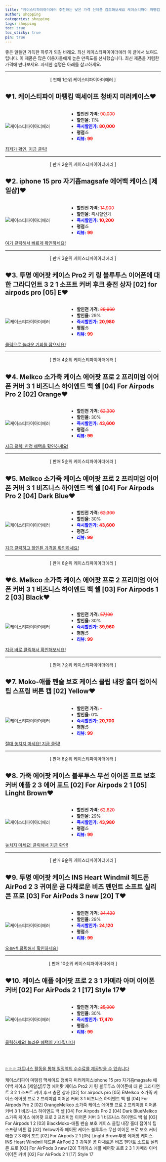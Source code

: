 ```yaml
---
title: "케이스티파이아더에러 추천하는 낮은 가격 신제품 검토해보세요 케이스티파이 마뗑킴 맥세이프 청바지 미러케이스"
author: shopping
categories: shopping
tags: shopping
toc: true
toc_sticky: true
pin: true
---
```

좋은 일들만 가득한 하루가 되길 바래요. 최신 케이스티파이아더에러 이 글에서 보여드립니다. 이 제품은 많은 이용자들에게 높은 만족도를 선사했습니다. 최신 제품을 저렴한 가격에 만나보세요. 자세한 설명은 아래를 참고하세요.

---
<p class="toplist" style="margin: 0 auto; display: block; width: fit-content;">[ 판매 1순위 케이스티파이아더에러 ]</p>

<h2><strong>❤️1. 케이스티파이 마뗑킴 맥세이프 청바지 미러케이스❤️</strong></h2>

<div style="display: flex; align-items: center;">
    <div style="flex: 0.4;">
        <img src="https://thumbnail6.coupangcdn.com/thumbnails/remote/230x230ex/image/vendor_inventory/c7d0/5be6f5a3467fabd5781e2631dde2adb555e790bd51540ddc4d2f74e4558c.png" alt="케이스티파이아더에러" style="max-width: 100%;">
    </div>
    <div style="flex: 0.6; margin-left: 10px;">
        <ul>
            <li><strong>할인전 가격:</strong> <del style="color: red;">90,000</del></li>
            <li><strong>할인율:</strong> 11%</li>
            <li><span style='color:blue'><strong>즉시할인가:</strong></span> <span style='color:red'><strong>80,000</strong></span></li>
            <li><strong>평점:</strong>5</li>
            <li><span style='color:blue'><strong>리뷰:</strong></span> <span style='color:red'><strong>99</strong></span></li>
        </ul>
    </div>
</div>
<div class="center">
    <a href="https://William4Davisa.github.io?lptag=AF9450613&subid=githubio&pageKey=8172072325&traceid=V0-153&itemId=23343652586&vendorItemId=90375071920" class="myButton">
        최저가 확인, 지금 클릭!
    </a>
</div>


---
<p class="toplist" style="margin: 0 auto; display: block; width: fit-content;">[ 판매 2순위 케이스티파이아더에러 ]</p>

<h2><strong>❤️2. iphone 15 pro 자기흡magsafe 에어백 케이스 [제일샵]❤️</strong></h2>

<div style="display: flex; align-items: center;">
    <div style="flex: 0.4;">
        <img src="https://thumbnail8.coupangcdn.com/thumbnails/remote/230x230ex/image/vendor_inventory/35f3/68f74234ffc27fee7fb8328e3cd06204bd179bfb5948d8a130d75b383129.jpg" alt="케이스티파이아더에러" style="max-width: 100%;">
    </div>
    <div style="flex: 0.6; margin-left: 10px;">
        <ul>
            <li><strong>할인전 가격:</strong> <del style="color: red;">14,900</del></li>
            <li><strong>할인율:</strong> 즉시할인가</li>
            <li><span style='color:blue'><strong>즉시할인가:</strong></span> <span style='color:red'><strong>10,200</strong></span></li>
            <li><strong>평점:</strong>5</li>
            <li><span style='color:blue'><strong>리뷰:</strong></span> <span style='color:red'><strong>99</strong></span></li>
        </ul>
    </div>
</div>
<div class="center">
    <a href="https://William4Davisa.github.io?lptag=AF9450613&subid=githubio&pageKey=8195399700&traceid=V0-153&itemId=23468654517&vendorItemId=90495214356" class="myButton">
        여기 클릭해서 빠르게 확인하세요!
    </a>
</div>


---
<p class="toplist" style="margin: 0 auto; display: block; width: fit-content;">[ 판매 3순위 케이스티파이아더에러 ]</p>

<h2><strong>❤️3. 투명 에어팟 케이스 Pro2 키 링 블루투스 이어폰에 대 한 그라디언트 3 2 1 소프트 커버 후크 충전 상자 [02] for airpods pro [05] E❤️</strong></h2>

<div style="display: flex; align-items: center;">
    <div style="flex: 0.4;">
        <img src="https://thumbnail8.coupangcdn.com/thumbnails/remote/230x230ex/image/vendor_inventory/494a/95c89d4852cf6d331e33d5cdb26c7b84ffd50b3ce9768954815da4b66afe.jpg" alt="케이스티파이아더에러" style="max-width: 100%;">
    </div>
    <div style="flex: 0.6; margin-left: 10px;">
        <ul>
            <li><strong>할인전 가격:</strong> <del style="color: red;">29,960</del></li>
            <li><strong>할인율:</strong> 29%</li>
            <li><span style='color:blue'><strong>즉시할인가:</strong></span> <span style='color:red'><strong>20,980</strong></span></li>
            <li><strong>평점:</strong>5</li>
            <li><span style='color:blue'><strong>리뷰:</strong></span> <span style='color:red'><strong>99</strong></span></li>
        </ul>
    </div>
</div>
<div class="center">
    <a href="https://William4Davisa.github.io?lptag=AF9450613&subid=githubio&pageKey=7237762588&traceid=V0-153&itemId=18381781865&vendorItemId=85524997235" class="myButton">
        클릭으로 놀라운 기회를 잡으세요!
    </a>
</div>


---
<p class="toplist" style="margin: 0 auto; display: block; width: fit-content;">[ 판매 4순위 케이스티파이아더에러 ]</p>

<h2><strong>❤️4. Melkco 소가죽 케이스 에어팟 프로 2 프리미엄 이어폰 커버 3 1 비즈니스 하이엔드 백 쉘 [04] For Airpods Pro 2 [02] Orange❤️</strong></h2>

<div style="display: flex; align-items: center;">
    <div style="flex: 0.4;">
        <img src="https://thumbnail6.coupangcdn.com/thumbnails/remote/230x230ex/image/vendor_inventory/eb14/760c461035880751898aba68e4670ad5f61026f8623f71b591b98dc7887b.jpg" alt="케이스티파이아더에러" style="max-width: 100%;">
    </div>
    <div style="flex: 0.6; margin-left: 10px;">
        <ul>
            <li><strong>할인전 가격:</strong> <del style="color: red;">62,300</del></li>
            <li><strong>할인율:</strong> 30%</li>
            <li><span style='color:blue'><strong>즉시할인가:</strong></span> <span style='color:red'><strong>43,600</strong></span></li>
            <li><strong>평점:</strong>5</li>
            <li><span style='color:blue'><strong>리뷰:</strong></span> <span style='color:red'><strong>99</strong></span></li>
        </ul>
    </div>
</div>
<div class="center">
    <a href="https://William4Davisa.github.io?lptag=AF9450613&subid=githubio&pageKey=7237813068&traceid=V0-153&itemId=18382094116&vendorItemId=88212932095" class="myButton">
        지금 클릭! 한정 혜택을 확인하세요!
    </a>
</div>


---
<p class="toplist" style="margin: 0 auto; display: block; width: fit-content;">[ 판매 5순위 케이스티파이아더에러 ]</p>

<h2><strong>❤️5. Melkco 소가죽 케이스 에어팟 프로 2 프리미엄 이어폰 커버 3 1 비즈니스 하이엔드 백 쉘 [04] For Airpods Pro 2 [04] Dark Blue❤️</strong></h2>

<div style="display: flex; align-items: center;">
    <div style="flex: 0.4;">
        <img src="https://thumbnail9.coupangcdn.com/thumbnails/remote/230x230ex/image/vendor_inventory/20da/f7f6f9f3f83f37800e2188bb5bfd20f2334dd4293910cb82f36bc05cc4ef.jpg" alt="케이스티파이아더에러" style="max-width: 100%;">
    </div>
    <div style="flex: 0.6; margin-left: 10px;">
        <ul>
            <li><strong>할인전 가격:</strong> <del style="color: red;">62,300</del></li>
            <li><strong>할인율:</strong> 30%</li>
            <li><span style='color:blue'><strong>즉시할인가:</strong></span> <span style='color:red'><strong>43,600</strong></span></li>
            <li><strong>평점:</strong>5</li>
            <li><span style='color:blue'><strong>리뷰:</strong></span> <span style='color:red'><strong>99</strong></span></li>
        </ul>
    </div>
</div>
<div class="center">
    <a href="https://William4Davisa.github.io?lptag=AF9450613&subid=githubio&pageKey=7237813068&traceid=V0-153&itemId=18382094122&vendorItemId=88212932035" class="myButton">
        지금 클릭하고 할인된 가격을 확인하세요!
    </a>
</div>


---
<p class="toplist" style="margin: 0 auto; display: block; width: fit-content;">[ 판매 6순위 케이스티파이아더에러 ]</p>

<h2><strong>❤️6. Melkco 소가죽 케이스 에어팟 프로 2 프리미엄 이어폰 커버 3 1 비즈니스 하이엔드 백 쉘 [03] For Airpods 1  2 [03] Black❤️</strong></h2>

<div style="display: flex; align-items: center;">
    <div style="flex: 0.4;">
        <img src="https://thumbnail6.coupangcdn.com/thumbnails/remote/230x230ex/image/vendor_inventory/2011/ca31a5f2f0c38f2d2d1f6010ddb523fc486ce8f53be52e56179b7e1888f4.jpg" alt="케이스티파이아더에러" style="max-width: 100%;">
    </div>
    <div style="flex: 0.6; margin-left: 10px;">
        <ul>
            <li><strong>할인전 가격:</strong> <del style="color: red;">57,100</del></li>
            <li><strong>할인율:</strong> 30%</li>
            <li><span style='color:blue'><strong>즉시할인가:</strong></span> <span style='color:red'><strong>39,960</strong></span></li>
            <li><strong>평점:</strong>5</li>
            <li><span style='color:blue'><strong>리뷰:</strong></span> <span style='color:red'><strong>99</strong></span></li>
        </ul>
    </div>
</div>
<div class="center">
    <a href="https://William4Davisa.github.io?lptag=AF9450613&subid=githubio&pageKey=7237813068&traceid=V0-153&itemId=18382094135&vendorItemId=88214563291" class="myButton">
        지금 바로 클릭해서 확인해보세요!
    </a>
</div>


---
<p class="toplist" style="margin: 0 auto; display: block; width: fit-content;">[ 판매 7순위 케이스티파이아더에러 ]</p>

<h2><strong>❤️7. Moko-애플 펜슬 보호 케이스 클립 내장 홀더 접이식 팁 스프링 버튼 캡 [02] Yellow❤️</strong></h2>

<div style="display: flex; align-items: center;">
    <div style="flex: 0.4;">
        <img src="https://thumbnail10.coupangcdn.com/thumbnails/remote/230x230ex/image/vendor_inventory/446d/815ddbd98105c1844d3dad38521790f847dea1695ab150af7f2a885ca666.jpg" alt="케이스티파이아더에러" style="max-width: 100%;">
    </div>
    <div style="flex: 0.6; margin-left: 10px;">
        <ul>
            <li><strong>할인전 가격:</strong> <del style="color: red;">-</del></li>
            <li><strong>할인율:</strong> 0%</li>
            <li><span style='color:blue'><strong>즉시할인가:</strong></span> <span style='color:red'><strong>20,700</strong></span></li>
            <li><strong>평점:</strong>5</li>
            <li><span style='color:blue'><strong>리뷰:</strong></span> <span style='color:red'><strong>99</strong></span></li>
        </ul>
    </div>
</div>
<div class="center">
    <a href="https://William4Davisa.github.io?lptag=AF9450613&subid=githubio&pageKey=7203400602&traceid=V0-153&itemId=18213089810&vendorItemId=87289485040" class="myButton">
        절대 놓치지 마세요! 지금 클릭!
    </a>
</div>


---
<p class="toplist" style="margin: 0 auto; display: block; width: fit-content;">[ 판매 8순위 케이스티파이아더에러 ]</p>

<h2><strong>❤️8. 가죽 에어팟 케이스 블루투스 무선 이어폰 프로 보호 커버 애플 2 3 에어 포드 [02] For Airpods 2 1 [05] Linght Brown❤️</strong></h2>

<div style="display: flex; align-items: center;">
    <div style="flex: 0.4;">
        <img src="https://thumbnail7.coupangcdn.com/thumbnails/remote/230x230ex/image/vendor_inventory/450f/94b590ec149409a85098358e18af113af7b675745f407d0ab2df4889d25a.jpg" alt="케이스티파이아더에러" style="max-width: 100%;">
    </div>
    <div style="flex: 0.6; margin-left: 10px;">
        <ul>
            <li><strong>할인전 가격:</strong> <del style="color: red;">62,820</del></li>
            <li><strong>할인율:</strong> 29%</li>
            <li><span style='color:blue'><strong>즉시할인가:</strong></span> <span style='color:red'><strong>43,980</strong></span></li>
            <li><strong>평점:</strong>5</li>
            <li><span style='color:blue'><strong>리뷰:</strong></span> <span style='color:red'><strong>99</strong></span></li>
        </ul>
    </div>
</div>
<div class="center">
    <a href="https://William4Davisa.github.io?lptag=AF9450613&subid=githubio&pageKey=7203399504&traceid=V0-153&itemId=18213083622&vendorItemId=85524984668" class="myButton">
        놓치지 마세요! 클릭해서 지금 확인!
    </a>
</div>


---
<p class="toplist" style="margin: 0 auto; display: block; width: fit-content;">[ 판매 9순위 케이스티파이아더에러 ]</p>

<h2><strong>❤️9. 투명 에어팟 케이스 INS Heart Windmil 헤드폰 AirPod 2 3 귀여운 곰 다채로운 비즈 펜던트 소프트 실리콘 프로 [03] For AirPods 3 new [20] T❤️</strong></h2>

<div style="display: flex; align-items: center;">
    <div style="flex: 0.4;">
        <img src="https://thumbnail7.coupangcdn.com/thumbnails/remote/230x230ex/image/vendor_inventory/75f9/fd922bc707274a21a8dcb57506066a061098a2fd199683eb610bf0a493f0.jpg" alt="케이스티파이아더에러" style="max-width: 100%;">
    </div>
    <div style="flex: 0.6; margin-left: 10px;">
        <ul>
            <li><strong>할인전 가격:</strong> <del style="color: red;">34,430</del></li>
            <li><strong>할인율:</strong> 29%</li>
            <li><span style='color:blue'><strong>즉시할인가:</strong></span> <span style='color:red'><strong>24,120</strong></span></li>
            <li><strong>평점:</strong>5</li>
            <li><span style='color:blue'><strong>리뷰:</strong></span> <span style='color:red'><strong>99</strong></span></li>
        </ul>
    </div>
</div>
<div class="center">
    <a href="https://William4Davisa.github.io?lptag=AF9450613&subid=githubio&pageKey=7237763750&traceid=V0-153&itemId=18381789137&vendorItemId=85525001935" class="myButton">
        오늘만! 클릭해서 확인하세요!
    </a>
</div>


---
<p class="toplist" style="margin: 0 auto; display: block; width: fit-content;">[ 판매 10순위 케이스티파이아더에러 ]</p>

<h2><strong>❤️10. 케이스 애플 에어팟 프로 2 3 1 카메라 아머 이어폰 커버 [02] For AirPods 2 1 [17] Style 17❤️</strong></h2>

<div style="display: flex; align-items: center;">
    <div style="flex: 0.4;">
        <img src="https://thumbnail9.coupangcdn.com/thumbnails/remote/230x230ex/image/vendor_inventory/02e8/ad7c62f268406256990998f37f3af9084dc45b507cd503a9cf063d09b69a.jpg" alt="케이스티파이아더에러" style="max-width: 100%;">
    </div>
    <div style="flex: 0.6; margin-left: 10px;">
        <ul>
            <li><strong>할인전 가격:</strong> <del style="color: red;">25,000</del></li>
            <li><strong>할인율:</strong> 30%</li>
            <li><span style='color:blue'><strong>즉시할인가:</strong></span> <span style='color:red'><strong>17,470</strong></span></li>
            <li><strong>평점:</strong>5</li>
            <li><span style='color:blue'><strong>리뷰:</strong></span> <span style='color:red'><strong>99</strong></span></li>
        </ul>
    </div>
</div>
<div class="center">
    <a href="https://William4Davisa.github.io?lptag=AF9450613&subid=githubio&pageKey=7240056382&traceid=V0-153&itemId=18393564270&vendorItemId=88225676585" class="myButton">
        클릭하세요! 놀라운 혜택이 기다립니다!
    </a>
</div>

<br><br><br>[💦 💦 💦 파트너스 활동을 통해 일정액의 수수료를 제공받을 수 있습니다](https://link.coupang.com/a/bcpT2c)<br><br>케이스티파이 마뗑킴 맥세이프 청바지 미러케이스iphone 15 pro 자기흡magsafe 에어백 케이스 [제일샵]투명 에어팟 케이스 Pro2 키 링 블루투스 이어폰에 대 한 그라디언트 3 2 1 소프트 커버 후크 충전 상자 [02] for airpods pro [05] EMelkco 소가죽 케이스 에어팟 프로 2 프리미엄 이어폰 커버 3 1 비즈니스 하이엔드 백 쉘 [04] For Airpods Pro 2 [02] OrangeMelkco 소가죽 케이스 에어팟 프로 2 프리미엄 이어폰 커버 3 1 비즈니스 하이엔드 백 쉘 [04] For Airpods Pro 2 [04] Dark BlueMelkco 소가죽 케이스 에어팟 프로 2 프리미엄 이어폰 커버 3 1 비즈니스 하이엔드 백 쉘 [03] For Airpods 1  2 [03] BlackMoko-애플 펜슬 보호 케이스 클립 내장 홀더 접이식 팁 스프링 버튼 캡 [02] Yellow가죽 에어팟 케이스 블루투스 무선 이어폰 프로 보호 커버 애플 2 3 에어 포드 [02] For Airpods 2 1 [05] Linght Brown투명 에어팟 케이스 INS Heart Windmil 헤드폰 AirPod 2 3 귀여운 곰 다채로운 비즈 펜던트 소프트 실리콘 프로 [03] For AirPods 3 new [20] T케이스 애플 에어팟 프로 2 3 1 카메라 아머 이어폰 커버 [02] For AirPods 2 1 [17] Style 17